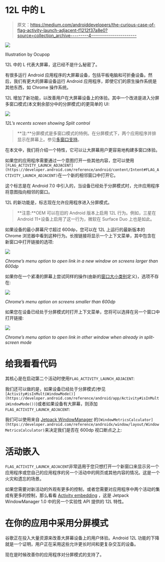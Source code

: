 # 12L 中的 L

> 原文：<https://medium.com/androiddevelopers/the-curious-case-of-flag-activity-launch-adjacent-f1212f37a8e0?source=collection_archive---------4----------------------->

![](img/f4be76c8265969a44ed7d99ecb2f5bb6.png)

Illustration by Ocupop

12L 中的 L 代表大屏幕，这已经不是什么秘密了。

有很多运行 Android 应用程序的大屏幕设备，包括平板电脑和可折叠设备。然后，我们有更大的屏幕设备运行 Android 应用程序，即使它们的原生操作系统是其他东西，如 Chrome 操作系统。

12L 增加了新功能，以改善用户在大屏幕设备上的体验。其中一个改进是进入分屏多窗口模式(本文剩余部分中的分屏模式)的更简单的 UI:

![](img/980f61b71b309932a16d97ca0ef37394.png)

*12L’s recents screen showing Split control*

> **注:**分屏模式是多窗口模式的特例。在分屏模式下，两个应用程序并排显示在屏幕上。参见[多窗口支持](https://developer.android.com/guide/topics/large-screens/multi-window-support)。

在本文中，我们将介绍一个特性，它可以让大屏幕用户更容易地构建多窗口体验。

如果您的应用程序需要通过一个意图打开一些其他内容，您可以使用`[FLAG_ACTIVITY_LAUNCH_ADJACENT](https://developer.android.com/reference/android/content/Intent#FLAG_ACTIVITY_LAUNCH_ADJACENT)`在一个新的相邻窗口中打开它。

这个标志是在 Android 7.0 中引入的，当设备已经处于分屏模式时，允许应用程序将意图指向相邻的窗口。

12L 的新功能是，标志现在允许应用程序进入分屏模式。

> **注意:**OEM 可以在旧的 Android 版本上启用 12L 行为。例如，三星在 Android 11+设备上启用了这一行为，微软在 Surface Duo 上也是如此。

如果设备的最小屏幕尺寸超过 600dp，您可以在 12L 上运行的最新版本的 Chrome 浏览器中看到这种行为。长按链接将显示一个上下文菜单，其中包含在新窗口中打开链接的选项:

![](img/c7db79ea0348caf611eca9ec46acb93a.png)

*Chrome’s menu option to open link in a new window on screens larger than 600dp*

如果你在一个紧凑的屏幕上尝试同样的操作(由新的[窗口大小类别](https://developer.android.com/guide/topics/large-screens/support-different-screen-sizes#window_size_classes)定义)，选项不存在:

![](img/fa21d5e492fffb34e63e13185a5273b9.png)

*Chrome’s menu option on screens smaller than 600dp*

如果您在设备已经处于分屏模式时打开上下文菜单，您将可以选择在另一个窗口中打开链接:

![](img/3a7011c8942729b79116a2d5e7d3c673.png)

*Chrome’s menu option to open link in other window when already in split-screen mode*

# 给我看看代码

其核心是在启动第二个活动时使用`FLAG_ACTIVITY_LAUNCH_ADJACENT`:

我们还可以做的是，如果设备已经处于分屏模式(参见`[Activity#isInMultiWindowMode()](https://developer.android.com/reference/android/app/Activity#isInMultiWindowMode())`)或者如果设备有大屏幕，则添加`FLAG_ACTIVITY_LAUNCH_ADJACENT`:

我们可以使用来自 [Jetpack WindowManager](https://developer.android.com/jetpack/androidx/releases/window) 的`[WindowMetricsCalculator](https://developer.android.com/reference/androidx/window/layout/WindowMetricsCalculator)`来决定我们是否在 600dp 视口断点之上:

# 活动嵌入

`FLAG_ACTIVITY_LAUNCH_ADJACENT`非常适用于您只想打开一个新窗口来显示另一个应用程序或您自己的应用程序的另一个活动中的网页或其他内容的情况。这是一个火灾和遗忘的场景。

如果您需要对新活动的外观有更多的控制，或者您需要对应用程序中两个活动的集成有更多的控制，那么看看 [Activity embedding](https://developer.android.com/guide/topics/large-screens/activity-embedding) ，这是 Jetpack WindowManager 1.0 中的另一个实验性 API 提供的 12L 特性。

# 在你的应用中采用分屏模式

谷歌正在投入大量资源来改善大屏幕设备上的用户体验。Android 12L 功能的下降就是一个证明，用户正在采用这些允许更长时间和更复杂交互的设备。

现在是时候改善你的应用程序对分屏模式的支持了。